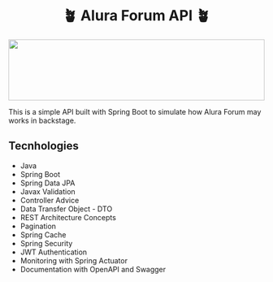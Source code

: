 <h1 align="center">🪴 Alura Forum API 🪴</h1>

<img src="https://64.media.tumblr.com/47b36822fce08a19e48c9f918403f4db/tumblr_omvjdm4AcD1w6mwsfo10_500.png" height="120" width="100%" object-fit="cover" />

This is a simple API built with Spring Boot to simulate how Alura Forum may works in backstage.

## Tecnhologies

- Java
- Spring Boot
- Spring Data JPA
- Javax Validation
- Controller Advice
- Data Transfer Object - DTO
- REST Architecture Concepts
- Pagination
- Spring Cache
- Spring Security
- JWT Authentication
- Monitoring with Spring Actuator
- Documentation with OpenAPI and Swagger
